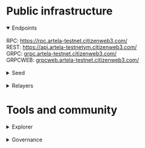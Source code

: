 # Public infrastructure 

<details open>
  <summary>Endpoints</summary>
  <br>
  RPC: <a href="https://rpc.artela-testnet.citizenweb3.com/">https://rpc.artela-testnet.citizenweb3.com/</a><br>
  REST: <a href="https://api.artela-testnet.citizenweb3.com/">https://api.artela-testnetym.citizenweb3.com/</a><br>
  GRPC: <a href="grpc.artela-testnet.citizenweb3.com/">grpc.artela-testnet.citizenweb3.com/</a><br>
  GRPCWEB: <a href="grpcweb.artela-testnet.citizenweb3.com/">grpcweb.artela-testnet.citizenweb3.com/</a>
</details>
<br>
<details>
  <summary>Seed</summary>
ba1f2da8696e55c4a647a064447e1866cd81ebba@195.201.197.246:29656
</details>
<br>
<details>
  <summary>Relayers</summary>
</details>

# Tools and community

<details>
  <summary>Explorer</summary>
  <a href="https://validatorinfo.com/networks">Validator Info</a><br>
</details>
<br>
<details>
  <summary>Governance</summary>
  <a href="https://testnet.artela.explorers.guru/proposals">Voting History</a><br>
</details>
